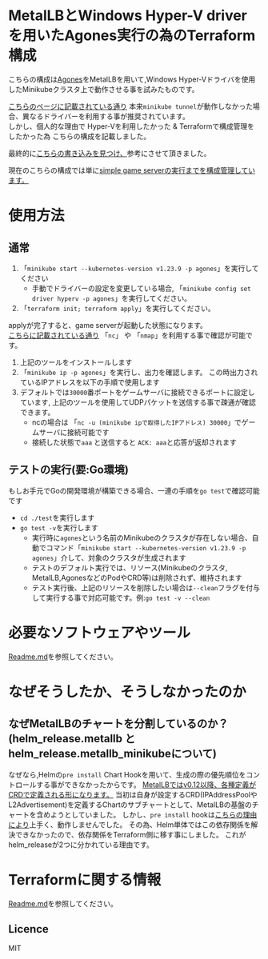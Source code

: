 # MetalLBとWindows Hyper-V driverを用いたAgones実行の為のTerraform構成
こちらの構成は[Agones](https://agones.dev/site/docs/)をMetalLBを用いて,Windows Hyper-Vドライバを使用したMinikubeクラスタ上で動作させる事を試みたものです。

[こちらのページに記載されている通り](https://agones.dev/site/docs/installation/creating-cluster/minikube/#local-connection-workarounds) 本来`minikube tunnel`が動作しなかった場合、異なるドライバーを利用する事が推奨されています。  
しかし、個人的な理由で Hyper-Vを利用したかった & Terraformで構成管理をしたかった為
こちらの構成を記載しました。

最終的に[こちらの書き込みを見つけ、](https://github.com/kubernetes/minikube/issues/12362#issuecomment-1034678334)参考にさせて頂きました。

現在のこちらの構成では単に[simple game serverの実行までを構成管理しています。](https://github.com/googleforgames/agones/tree/main/examples/simple-game-server)

# 使用方法
## 通常
1. 「`minikube start --kubernetes-version v1.23.9 -p agones`」を実行してください
    - 手動でドライバーの設定を変更している場合, 「`minikube config set driver hyperv -p agones`」を実行してください。
2. 「`terraform init; terraform apply`」を実行してください。

applyが完了すると、game serverが起動した状態になります。  
[こちらに記載されている通り](https://agones.dev/site/docs/getting-started/create-gameserver/#3-connect-to-the-gameserver) 「`nc`」 や 「`nmap`」を利用する事で確認が可能です。  

1. 上記のツールをインストールします
2. 「`minikube ip -p agones`」を実行し、出力を確認します。 この時出力されているIPアドレスを以下の手順で使用します
3. デフォルトでは`30000`番ポートをゲームサーバに接続できるポートに設定しています, 上記のツールを使用してUDPパケットを送信する事で疎通が確認できます。
    - ncの場合は 「`nc -u (minikube ipで取得したIPアドレス) 30000`」でゲームサーバに接続可能です
    - 接続した状態で`aaa` と送信すると `ACK: aaa`と応答が返却されます

## テストの実行(要:Go環境)
もしお手元でGoの開発環境が構築できる場合、一連の手順を`go test`で確認可能です
- `cd ./test`を実行します
- `go test -v`を実行します
    - 実行時に`agones`という名前のMinikubeのクラスタが存在しない場合、自動でコマンド「`minikube start --kubernetes-version v1.23.9 -p agones`」介して、対象のクラスタが生成されます
    - テストのデフォルト実行では、リソース(Minikubeのクラスタ, MetalLB,AgonesなどのPodやCRD等)は削除されず、維持されます
    - テスト実行後、上記のリソースを削除したい場合は`--clean`フラグを付与して実行する事で対応可能です。例:`go test -v --clean`

# 必要なソフトウェアやツール
[Readme.md](https://github.com/oniku-2929/tf_agones_minikube_hyperv/blob/main/README.md)を参照してください。

# なぜそうしたか、そうしなかったのか
## なぜMetalLBのチャートを分割しているのか？(helm_release.metallb と helm_release.metallb_minikubeについて)
なぜなら,Helmの`pre install` Chart Hookを用いて、生成の際の優先順位をコントロールする事ができなかったからです。
[MetalLBではv0.12以降、各種定義がCRDで定義される形になります。](https://metallb.universe.tf/configuration/migration_to_crds/)
当初は自身が設定するCRD(IPAddressPoolやL2Advertisement)を定義するChartのサブチャートとして、MetalLBの基盤のチャートを含めようとしていました。
しかし、`pre install` hookは[こちらの理由により](https://github.com/helm/helm/issues/11422#issuecomment-1281158642)上手く、動作しませんでした。
その為、Helm単体ではこの依存関係を解決できなかったので、依存関係をTerraform側に移す事にしました。
これがhelm_releaseが2つに分かれている理由です。

# Terraformに関する情報
[Readme.md](https://github.com/oniku-2929/tf_agones_minikube_hyperv/blob/main/README.md)を参照してください。

## Licence
MIT